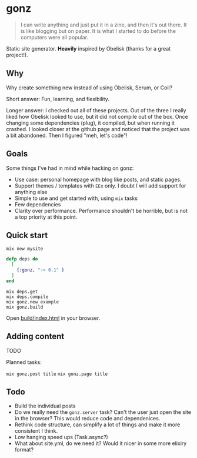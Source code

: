 # gonz

> I can write anything and just put it in a zine, and then it's out there. It is like blogging but on paper. It is what I started to do before the computers were all popular.

Static site generator. **Heavily** inspired by Obelisk (thanks for a great project!).

## Why

Why create something new instead of using Obelisk, Serum, or Coil?

Short answer: Fun, learning, and flexibility.

Longer answer: I checked out all of these projects. Out of the three I really liked how Obelisk looked to use,
but it did not compile out of the box. Once changing some dependencies (plug), it compiled, but when running it crashed.
I looked closer at the github page and noticed that the project was a bit abandoned. Then I figured  "meh, let's code"!

## Goals

Some things I've had in mind while hacking on gonz:

- Use case: personal homepage with blog like posts, and static pages.
- Support themes / templates with `EEx` only. I doubt I will add support for anything else
- Simple to use and get started with, using `mix` tasks
- Few dependencies
- Clarity over performance. Performance shouldn't be horrible, but is not a top priority at this point.

## Quick start

`mix new mysite`

```elixir
defp deps do
  [
    {:gonz, "~> 0.1" }
  ]
end
```

    mix deps.get
    mix deps.compile
    mix gonz.new example
    mix gonz.build

Open [build/index.html](build/index.html) in your browser.

## Adding content

TODO

Planned tasks:

`mix gonz.post title`
`mix gonz.page title`

## Todo

- Build the individual posts
- Do we really need the `gonz.server` task? Can't the user just open the site in the browser? This would reduce code and dependenices.
- Rethink code structure, can simplify a lot of things and make it more consistent I think.
- Low hanging speed ups (Task.async?)
- What about site.yml, do we need it? Would it nicer in some more elixiry format?
